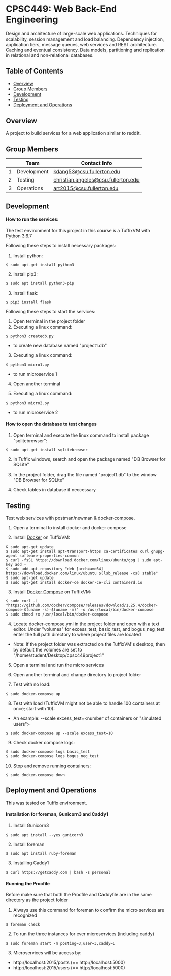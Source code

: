 # CPSC449: Web Back-End Engineering
Design and architecture of large-scale web applications.
Techniques for scalability, session management and load balancing. Dependency injection, application tiers, message queues, web services and REST architecture.
Caching and eventual consistency.
Data models, partitioning and replication in relational and non-relational databases.

## Table of Contents
- [Overview](#overview)
- [Group Members](#group-members)
- [Development](#Development)
- [Testing](#testing)
- [Deployment and Operations](#deployment-and-operations)

## Overview
A project to build services for a web application similar to reddit.

## Group Members
|        | Team           | Contact Info          	  			|
|--------|----------------|-------------------------------------|
|   1	 | Development      | kdang53@csu.fullerton.edu 			|
|   2	 | Testing          | christian.angeles@csu.fullerton.edu |
|   3	 | Operations       | art2015@csu.fullerton.edu 	  |

## Development
#### How to run the services:
The test environment for this project in this course is a TuffixVM with
Python 3.6.7

Following these steps to install necessary packages:
1. Install python:
```
$ sudo apt-get install python3
```

2. Install pip3:
```
$ sudo apt install python3-pip
```
3. Install flask:
```
$ pip3 install flask
```

Following these steps to start the services:
1. Open terminal in the project folder
2. Executing a linux command:
```
$ python3 createdb.py
```
 - to create new database named "project1.db"

3. Executing a linux command:
```
$ python3 micro1.py
```
 - to run microservice 1

4. Open another terminal

5. Executing a linux command:
```
$ python3 micro2.py
```
 - to run microservice 2

#### How to open the database to test changes
1. Open terminal and execute the linux command to install package "sqlitebrowser":
```
$ sudo apt-get install sqlitebrowser
```

2. In Tuffix windows, search and open the package named "DB  Browser for SQLite"

3. In the project folder, drag the file named "project1.db" to the window "DB  Browser for SQLite"

4. Check tables in database if neccessary

## Testing
Test web services with postman/newman & docker-compose.
1. Open a terminal to install docker and docker compose

2. Install [Docker](https://docs.docker.com/engine/install/ubuntu/) on TuffixVM:
```
& sudo apt-get update
$ sudo apt-get install apt-transport-https ca-certificates curl gnupg-agent software-properties-common
$ curl -fsSL https://download.docker.com/linux/ubuntu/gpg | sudo apt-key add -
$ sudo add-apt-repository "deb [arch=amd64] https://download.docker.com/linux/ubuntu $(lsb_release -cs) stable"
$ sudo apt-get update
$ sudo apt-get install docker-ce docker-ce-cli containerd.io
```

3. Install [Docker Compose](https://docs.docker.com/compose/install) on TuffixVM:
```
$ sudo curl -L "https://github.com/docker/compose/releases/download/1.25.4/docker-compose-$(uname -s)-$(uname -m)" -o /usr/local/bin/docker-compose
$ sudo chmod +x /usr/local/bin/docker-compose
```

4. Locate docker-compose.yml in the project folder and open with a text editor.
Under "volumes" for excess_test, basic_test, and bogus_neg_test enter the full path directory to where project files are located
 - Note: If the project folder was extracted on the TuffixVM's desktop, then by default the volumes are set to "/home/student/Desktop/cpsc449project1"

5. Open a terminal and run the micro services

6. Open another terminal and change directory to project folder

7. Test with no load:
```
$ sudo docker-compose up
```

8. Test with load (TuffixVM might not be able to handle 100 containers at once; start with 10):
 - An example: --scale excess_test=<number of containers or "simulated users">
```
$ sudo docker-compose up --scale excess_test=10
```

9. Check docker compose logs:
```
$ sudo docker-compose logs basic_test
$ sudo docker-compose logs bogus_neg_test
```

10. Stop and remove running containers:
```
$ sudo docker-compose down
```

## Deployment and Operations
This was tested on Tuffix environment.

#### Installation for foreman, Gunicorn3 and Caddy1
1. Install Gunicorn3
```
$ sudo apt install --yes gunicorn3
```

2. Install foreman
```
$ sudo apt install ruby-foreman
```

3. Installing Caddy1
```
$ curl https://getcaddy.com | bash -s personal
```

#### Running the Procfile
Before make sure that both the Procfile and Caddyfile are in the same directory as the project folder

1. Always use this command for foreman to confirm the micro services are recognized
```
$ foreman check
```

2. To run the three instances for ever microservices (including caddy)
```
$ sudo foreman start -m posting=3,user=3,caddy=1
```

3. Microservices will be access by:
 - http://localhost:2015/posts	(== http://localhost:5000)
 - http://localhost:2015/users	(== http://localhost:5000)
